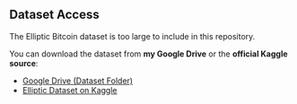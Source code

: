 ##  Dataset Access

The Elliptic Bitcoin dataset is too large to include in this repository.

You can download the dataset from **my Google Drive** or the **official Kaggle source**:

- [ Google Drive (Dataset Folder)](https://drive.google.com/drive/u/2/folders/12tVnOaUSkfpqRoRvTdltHKjTFw0xv2l2)
- [ Elliptic Dataset on Kaggle](https://www.kaggle.com/ellipticco/elliptic-data-set)
